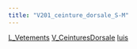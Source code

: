```yaml
---
title: "V201_ceinture_dorsale_S-M"
---
```


[L_Vetements](notes/equipements/L_Vetements.md) [V_CeinturesDorsale](notes/equipements/vetements/V_CeinturesDorsale.md) [luis](notes/utilisateurs/beneficiaires/luis.md)